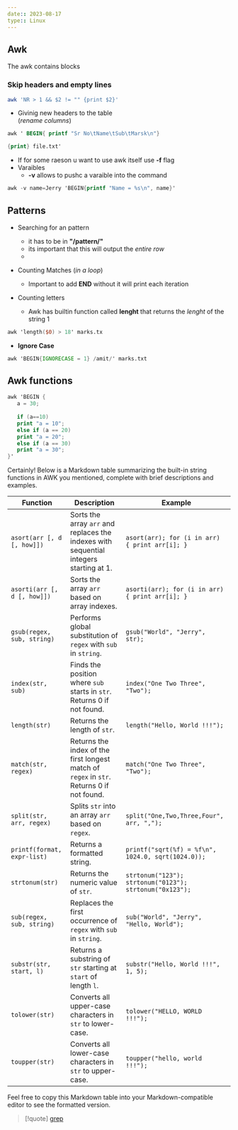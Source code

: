```yaml
---
date:: 2023-08-17
type:: Linux
---
```

## Awk 
The  awk contains blocks  

### Skip headers  and empty lines 
```bash 
awk 'NR > 1 && $2 != "" {print $2}' 

```
 - Givinig new headers to the table  
(*rename columns*)
```awk
awk ' BEGIN{ printf "Sr No\tName\tSub\tMarsk\n"}

{print} file.txt' 
```
 -  If for some raeson u want to use awk itself use **-f** flag
- Varaibles 
	- **-v** allows to pushc a varaible into the command 
```awk
awk -v name=Jerry 'BEGIN{printf "Name = %s\n", name}'
```


## Patterns
- Searching for an pattern 
	-  it has to be in **"/pattern/"**
	- its important  that this will output the *entire* *row* 
	- 

- Counting Matches (*in a loop*)
	- Important to add **END** without it will print each iteration
- Counting letters 
	- Awk has builtin function called **lenght** that returns the *lenght* of the string 1
```awk
awk 'length($0) > 18' marks.tx
```


- **Ignore Case**
```awk
awk 'BEGIN{IGNORECASE = 1} /amit/' marks.txt

```
## Awk functions 

```awk
awk 'BEGIN {
   a = 30;
   
   if (a==10)
   print "a = 10";
   else if (a == 20)
   print "a = 20";
   else if (a == 30)
   print "a = 30";
}'

```

Certainly! Below is a Markdown table summarizing the built-in string functions in AWK you mentioned, complete with brief descriptions and examples.

| Function                    | Description                                                                               | Example                                                 |
| --------------------------- | ----------------------------------------------------------------------------------------- | ------------------------------------------------------- |
| `asort(arr [, d [, how]])`  | Sorts the array `arr` and replaces the indexes with sequential integers starting at 1.    | `asort(arr); for (i in arr) { print arr[i]; }`          |
| `asorti(arr [, d [, how]])` | Sorts the array `arr` based on array indexes.                                             | `asorti(arr); for (i in arr) { print arr[i]; }`         |
| `gsub(regex, sub, string)`  | Performs global substitution of `regex` with `sub` in `string`.                           | `gsub("World", "Jerry", str);`                          |
| `index(str, sub)`           | Finds the position where `sub` starts in `str`. Returns 0 if not found.                   | `index("One Two Three", "Two");`                        |
| `length(str)`               | Returns the length of `str`.                                                              | `length("Hello, World !!!");`                           |
| `match(str, regex)`         | Returns the index of the first longest match of `regex` in `str`. Returns 0 if not found. | `match("One Two Three", "Two");`                        |
| `split(str, arr, regex)`    | Splits `str` into an array `arr` based on `regex`.                                        | `split("One,Two,Three,Four", arr, ",");`                |
| `printf(format, expr-list)` | Returns a formatted string.                                                               | `printf("sqrt(%f) = %f\n", 1024.0, sqrt(1024.0));`      |
| `strtonum(str)`             | Returns the numeric value of `str`.                                                       | `strtonum("123"); strtonum("0123"); strtonum("0x123");` |
| `sub(regex, sub, string)`   | Replaces the first occurrence of `regex` with `sub` in `string`.                          | `sub("World", "Jerry", "Hello, World");`                |
| `substr(str, start, l)`     | Returns a substring of `str` starting at `start` of length `l`.                           | `substr("Hello, World !!!", 1, 5);`                     |
| `tolower(str)`              | Converts all upper-case characters in `str` to lower-case.                                | `tolower("HELLO, WORLD !!!");`                          |
| `toupper(str)`              | Converts all lower-case characters in `str` to upper-case.                                | `toupper("hello, world !!!");`                          |

Feel free to copy this Markdown table into your Markdown-compatible editor to see the formatted version.





>[!quote] [grep](/obisdian_ntoes/notes_obsidian/Linux/commands/grep.md)

